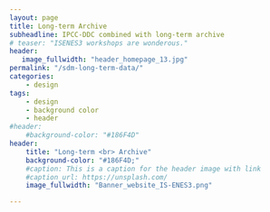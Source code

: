 ```yaml
---
layout: page
title: Long-term Archive
subheadline: IPCC-DDC combined with long-term archive
# teaser: "ISENES3 workshops are wonderous."
header:
   image_fullwidth: "header_homepage_13.jpg"
permalink: "/sdm-long-term-data/"
categories:
    - design
tags:
    - design
    - background color
    - header
#header:
    #background-color: "#186F4D"
header:
    title: "Long-term <br> Archive"
    background-color: "#186F4D;"
    #caption: This is a caption for the header image with link
    #caption_url: https://unsplash.com/
    image_fullwidth: "Banner_website_IS-ENES3.png"

---
```


